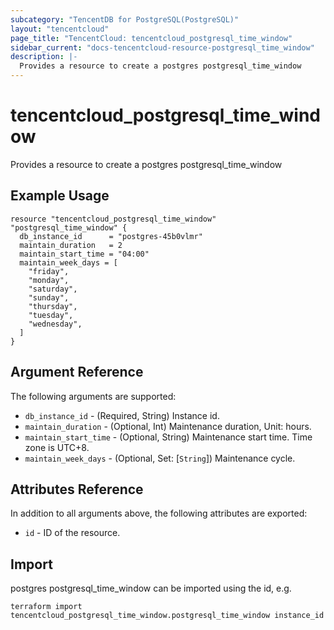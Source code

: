 ```yaml
---
subcategory: "TencentDB for PostgreSQL(PostgreSQL)"
layout: "tencentcloud"
page_title: "TencentCloud: tencentcloud_postgresql_time_window"
sidebar_current: "docs-tencentcloud-resource-postgresql_time_window"
description: |-
  Provides a resource to create a postgres postgresql_time_window
---
```


# tencentcloud_postgresql_time_window

Provides a resource to create a postgres postgresql_time_window

## Example Usage

```hcl
resource "tencentcloud_postgresql_time_window" "postgresql_time_window" {
  db_instance_id      = "postgres-45b0vlmr"
  maintain_duration   = 2
  maintain_start_time = "04:00"
  maintain_week_days = [
    "friday",
    "monday",
    "saturday",
    "sunday",
    "thursday",
    "tuesday",
    "wednesday",
  ]
}
```

## Argument Reference

The following arguments are supported:

* `db_instance_id` - (Required, String) Instance id.
* `maintain_duration` - (Optional, Int) Maintenance duration, Unit: hours.
* `maintain_start_time` - (Optional, String) Maintenance start time. Time zone is UTC+8.
* `maintain_week_days` - (Optional, Set: [`String`]) Maintenance cycle.

## Attributes Reference

In addition to all arguments above, the following attributes are exported:

* `id` - ID of the resource.



## Import

postgres postgresql_time_window can be imported using the id, e.g.

```
terraform import tencentcloud_postgresql_time_window.postgresql_time_window instance_id
```

